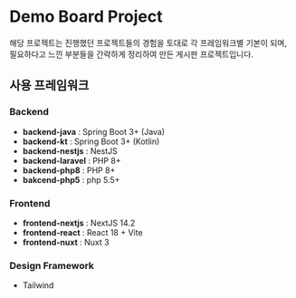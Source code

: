 # Demo Board Project
해당 프로젝트는 진행했던 프로젝트들의 경험을 토대로
각 프레임워크별 기본이 되며, 필요하다고 느낀 부분들을 간략하게 정리하여 만든
게시판 프로젝트입니다.

## 사용 프레임워크

### Backend
- **backend-java** : Spring Boot 3+ (Java)
- **backend-kt** : Spring Boot 3+ (Kotlin)
- **backend-nestjs** : NestJS
- **backend-laravel** : PHP 8+
- **backend-php8** : PHP 8+
- **bakcend-php5** : php 5.5+

### Frontend
- **frontend-nextjs** : NextJS 14.2
- **frontend-react** : React 18 + Vite
- **frontend-nuxt** : Nuxt 3

### Design Framework
- Tailwind